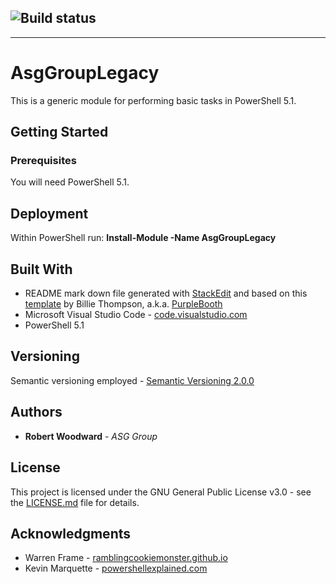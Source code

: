 ![Build status](https://ci.appveyor.com/api/projects/status/github/ASG-Github-Admin/AsgGroupLegacy?svg=true)
---


---

<h1 id="asggrouplegacy">AsgGroupLegacy</h1>
<p>This is a generic module for performing basic tasks in PowerShell 5.1.</p>
<h2 id="getting-started">Getting Started</h2>
<h3 id="prerequisites">Prerequisites</h3>
<p>You will need PowerShell 5.1.</p>
<h2 id="deployment">Deployment</h2>
<p>Within PowerShell run: <strong>Install-Module -Name AsgGroupLegacy</strong></p>
<h2 id="built-with">Built With</h2>
<ul>
<li>README mark down file generated with <a href="https://stackedit.io/">StackEdit</a> and based on this <a href="https://gist.github.com/PurpleBooth/109311bb0361f32d87a2">template</a> by Billie Thompson, a.k.a. <a href="https://gist.github.com/PurpleBooth">PurpleBooth</a></li>
<li>Microsoft Visual Studio Code - <a href="https://code.visualstudio.com/">code.visualstudio.com</a></li>
<li>PowerShell 5.1</li>
</ul>
<h2 id="versioning">Versioning</h2>
<p>Semantic versioning employed - <a href="https://semver.org/">Semantic Versioning 2.0.0</a></p>
<h2 id="authors">Authors</h2>
<ul>
<li><strong>Robert Woodward</strong> - <em>ASG Group</em></li>
</ul>
<h2 id="license">License</h2>
<p>This project is licensed under the GNU General Public License v3.0 - see the <a href="LICENSE.md">LICENSE.md</a> file for details.</p>
<h2 id="acknowledgments">Acknowledgments</h2>
<ul>
<li>Warren Frame - <a href="http://ramblingcookiemonster.github.io/">ramblingcookiemonster.github.io</a></li>
<li>Kevin Marquette - <a href="https://powershellexplained.com/">powershellexplained.com</a></li>
</ul>
